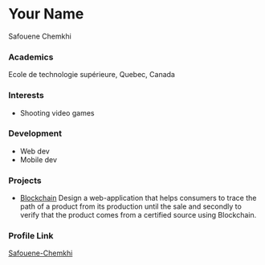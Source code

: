 # Your Name
Safouene Chemkhi
### Academics

Ecole de technologie supérieure, Quebec, Canada

### Interests

- Shooting video games

### Development

- Web dev
- Mobile dev

### Projects

- [Blockchain](https://github.com/Safouene-Chemkhi/Blockchain-Project) Design a web-application that helps consumers to trace the path of a product from its production until the sale and secondly to
verify that the product comes from a certified source using Blockchain. 

### Profile Link

[Safouene-Chemkhi](https://github.com/Safouene-Chemkhi)
